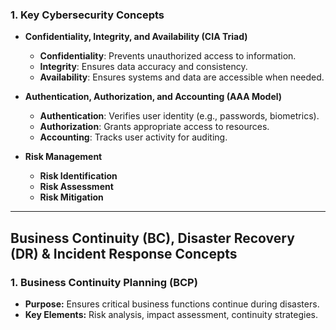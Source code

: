 ### **1. Key Cybersecurity Concepts**
- **Confidentiality, Integrity, and Availability (CIA Triad)**
  - **Confidentiality**: Prevents unauthorized access to information.
  - **Integrity**: Ensures data accuracy and consistency.
  - **Availability**: Ensures systems and data are accessible when needed.
    
- **Authentication, Authorization, and Accounting (AAA Model)**
  - **Authentication**: Verifies user identity (e.g., passwords, biometrics).
  - **Authorization**: Grants appropriate access to resources.
  - **Accounting**: Tracks user activity for auditing.

- **Risk Management**
  - **Risk Identification**
  - **Risk Assessment**
  - **Risk Mitigation**

---

## **Business Continuity (BC), Disaster Recovery (DR) & Incident Response Concepts**
### **1. Business Continuity Planning (BCP)**
- **Purpose:** Ensures critical business functions continue during disasters.
- **Key Elements:** Risk analysis, impact assessment, continuity strategies.
